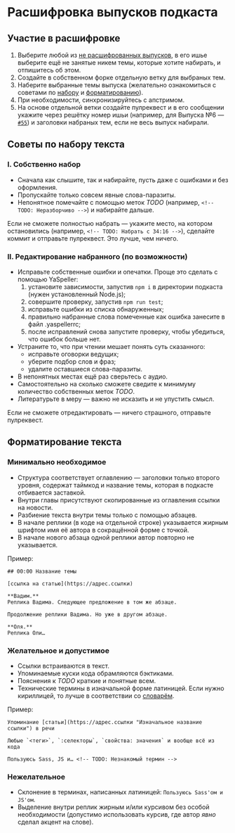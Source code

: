 # Расшифровка выпусков подкаста

## Участие в расшифровке

1. Выберите любой из [не расшифрованных выпусков](https://github.com/web-standards-ru/podcast/issues?q=is%3Aissue+is%3Aopen+label%3AРасшифровка), в его ишье выберите ещё не занятые никем темы, которые хотите набирать, и отпишитесь об этом.
2. Создайте в собственном форке отдельную ветку для выбраных тем.
3. Наберите выбранные темы выпуска (желательно ознакомиться с советами по [набору](#Советы-по-набору-текста) и [форматированию](#Форматирование-текста)).
4. При необходимости, синхронизируйтесь с апстримом.
5. На основе отдельной ветки создайте пулреквест и в его сообщении укажите через решётку номер ишьи (например, для Выпуска №6 — [`#55`](https://github.com/web-standards-ru/podcast/pull/145#issue-196443134)) и заголовки набраных тем, если не весь выпуск набирали.

## Советы по набору текста

### I. Собственно набор

- Сначала как слышите, так и набирайте, пусть даже с ошибками и без оформления.
- Пропускайте только совсем явные слова-паразиты.
- Непонятное помечайте с помощью меток _TODO_ (например, `<!-- TODO: Неразборчиво -->`) и набирайте дальше.

Если не сможете полностью набрать — укажите место, на котором остановились (например, `<!-- TODO: Набрать с 34:16 -->`), сделайте коммит и отправьте пулреквест. Это лучше, чем ничего.

### II. Редактирование набранного (по возможности)

- Исправьте собственные ошибки и опечатки. Проще это сделать с помощью YaSpeller:
  1. установите зависимости, запустив `npm i` в директории подкаста (нужен установленный Node.js);
  2. совершите проверку, запустив `npm run test`;
  3. исправьте ошибки из списка обнаруженных;
  4. правильно набранные слова помеченные как ошибка занесите в файл .yaspellerrc;
  5. после исправлений снова запустите проверку, чтобы убедиться, что ошибок больше нет.
- Устраните то, что при чтении мешает понять суть сказанного:
  - исправьте оговорки ведущих;
  - уберите подбор слов и фраз;
  - удалите оставшиеся слова-паразиты.
- В непонятных местах ещё раз сверьтесь с аудио.
- Самостоятельно на сколько сможете сведите к минимуму количество собственных меток *TODO*.
- Литературьте в меру — важно не исказить и не упустить смысл.

Если не сможете отредактировать — ничего страшного, отправьте пулреквест.

## Форматирование текста

### Минимально необходимое

- Структура соответствует оглавлению — заголовки только второго уровня, содержат таймкод и название темы, которая в подкасте отбивается заставкой.
- Внутри главы присутствуют скопированные из оглавления ссылки на новости.
- Разбиение текста внутри темы только с помощью абзацев.
- В начале реплики (в коде на отдельной строке) указывается жирным шрифтом имя её автора в сокращённой форме с точкой.
- В начале нового абзаца одной реплики автор повторно не указывается.

Пример:

```
## 00:00 Название темы

[ссылка на статью](https://адрес.ссылки)

**Вадим.**
Реплика Вадима. Следующее предложение в том же абзаце.

Продолжение реплики Вадима. Но уже в другом абзаце.

**Оля.**
Реплика Оли…
```

### Желательное и допустимое

- Ссылки встраиваются в текст.
- Упоминаемые куски кода обрамляются бэктиками.
- Пояснения к _TODO_ краткие и понятные всем.
- Технические термины в изначальной форме латиницей. Если нужно кириллицей, то лучше в соответствии со [словарём](https://github.com/web-standards-ru/dictionary/blob/master/dictionary.md).

Пример:

```
Упоминание [статьи](https://адрес.ссылки "Изначальное название ссылки") в речи

Любые `<теги>`, `:селекторы`, `свойства: значения` и вообще всё из кода

Пользуюсь Sass, JS и… <!-- TODO: Незнакомый термин -->
```

### Нежелательное

- Склонение в терминах, написанных латиницей: `Пользуюсь Sass'ом и JS'ом`.
- Выделение внутри реплик жирным и/или курсивом без особой необходимости (допустимо использовать курсив, где автор _явно_ сделал акцент на слове).
